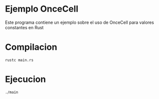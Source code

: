 # Ejemplo OnceCell

Este programa contiene un ejemplo sobre el uso de OnceCell para valores constantes en Rust

# Compilacion

`rustc main.rs`

# Ejecucion

`./main`
